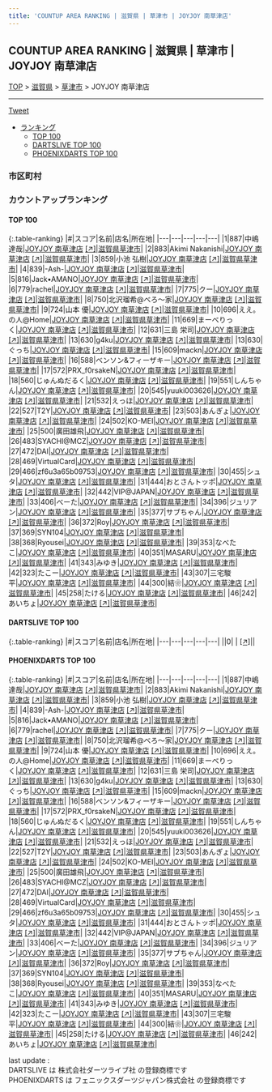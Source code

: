 ```yaml
---
title: 'COUNTUP AREA RANKING | 滋賀県 | 草津市 | JOYJOY 南草津店'
---
```

## COUNTUP AREA RANKING | 滋賀県 | 草津市 | JOYJOY 南草津店

[TOP](/darts/rank/) > [滋賀県](/darts/rank/滋賀県/) > [草津市](/darts/rank/滋賀県/草津市/) > JOYJOY 南草津店

___

<a href="https://twitter.com/share?ref_src=twsrc%5Etfw" data-text="COUNTUP AREA RANKING | 滋賀県草津市JOYJOY 南草津店" class="twitter-share-button" data-hashtags="DARTSLIVE,PHOENIXDARTS,darts,ダーツ" data-show-count="false">Tweet</a>

* [ランキング](#カウントアップランキング)
    * [TOP 100](#top-100)
    * [DARTSLIVE TOP 100](#dartslive-top-100)
    * [PHOENIXDARTS TOP 100](#phoenixdarts-top-100)

### 市区町村

<ul>

</ul>

### カウントアップランキング

#### TOP 100



{:.table-ranking}
|#|スコア|名前|店名|所在地|
|---|---|---|---|---|
|1|887|<span class="rank-name-pd"><span class="pro-icon-pd"></span>中嶋 達哉</span>|<a href="/darts/rank/shops/51536.html">JOYJOY 南草津店</a> <a href="https://vs.phoenixdarts.com/jp/shop/shopDetailInfo/s_51536?s_seq=51536">[↗]</a>|<a href="/darts/rank/滋賀県/草津市">滋賀県草津市</a>|
|2|883|<span class="rank-name-pd">Akimi Nakanishi</span>|<a href="/darts/rank/shops/51536.html">JOYJOY 南草津店</a> <a href="https://vs.phoenixdarts.com/jp/shop/shopDetailInfo/s_51536?s_seq=51536">[↗]</a>|<a href="/darts/rank/滋賀県/草津市">滋賀県草津市</a>|
|3|859|<span class="rank-name-pd"><span class="pro-icon-pd"></span>小池 弘樹</span>|<a href="/darts/rank/shops/51536.html">JOYJOY 南草津店</a> <a href="https://vs.phoenixdarts.com/jp/shop/shopDetailInfo/s_51536?s_seq=51536">[↗]</a>|<a href="/darts/rank/滋賀県/草津市">滋賀県草津市</a>|
|4|839|<span class="rank-name-pd">-Ash-</span>|<a href="/darts/rank/shops/51536.html">JOYJOY 南草津店</a> <a href="https://vs.phoenixdarts.com/jp/shop/shopDetailInfo/s_51536?s_seq=51536">[↗]</a>|<a href="/darts/rank/滋賀県/草津市">滋賀県草津市</a>|
|5|816|<span class="rank-name-pd">Jack•AMANO</span>|<a href="/darts/rank/shops/51536.html">JOYJOY 南草津店</a> <a href="https://vs.phoenixdarts.com/jp/shop/shopDetailInfo/s_51536?s_seq=51536">[↗]</a>|<a href="/darts/rank/滋賀県/草津市">滋賀県草津市</a>|
|6|779|<span class="rank-name-pd">rachel</span>|<a href="/darts/rank/shops/51536.html">JOYJOY 南草津店</a> <a href="https://vs.phoenixdarts.com/jp/shop/shopDetailInfo/s_51536?s_seq=51536">[↗]</a>|<a href="/darts/rank/滋賀県/草津市">滋賀県草津市</a>|
|7|775|<span class="rank-name-pd">クー</span>|<a href="/darts/rank/shops/51536.html">JOYJOY 南草津店</a> <a href="https://vs.phoenixdarts.com/jp/shop/shopDetailInfo/s_51536?s_seq=51536">[↗]</a>|<a href="/darts/rank/滋賀県/草津市">滋賀県草津市</a>|
|8|750|<span class="rank-name-pd">北沢瑠希@べろ〜家</span>|<a href="/darts/rank/shops/51536.html">JOYJOY 南草津店</a> <a href="https://vs.phoenixdarts.com/jp/shop/shopDetailInfo/s_51536?s_seq=51536">[↗]</a>|<a href="/darts/rank/滋賀県/草津市">滋賀県草津市</a>|
|9|724|<span class="rank-name-pd">山本 優</span>|<a href="/darts/rank/shops/51536.html">JOYJOY 南草津店</a> <a href="https://vs.phoenixdarts.com/jp/shop/shopDetailInfo/s_51536?s_seq=51536">[↗]</a>|<a href="/darts/rank/滋賀県/草津市">滋賀県草津市</a>|
|10|696|<span class="rank-name-pd">ええ。の人@Home</span>|<a href="/darts/rank/shops/51536.html">JOYJOY 南草津店</a> <a href="https://vs.phoenixdarts.com/jp/shop/shopDetailInfo/s_51536?s_seq=51536">[↗]</a>|<a href="/darts/rank/滋賀県/草津市">滋賀県草津市</a>|
|11|669|<span class="rank-name-pd">まーべりっく</span>|<a href="/darts/rank/shops/51536.html">JOYJOY 南草津店</a> <a href="https://vs.phoenixdarts.com/jp/shop/shopDetailInfo/s_51536?s_seq=51536">[↗]</a>|<a href="/darts/rank/滋賀県/草津市">滋賀県草津市</a>|
|12|631|<span class="rank-name-pd">三島 栄司</span>|<a href="/darts/rank/shops/51536.html">JOYJOY 南草津店</a> <a href="https://vs.phoenixdarts.com/jp/shop/shopDetailInfo/s_51536?s_seq=51536">[↗]</a>|<a href="/darts/rank/滋賀県/草津市">滋賀県草津市</a>|
|13|630|<span class="rank-name-pd">g4ku</span>|<a href="/darts/rank/shops/51536.html">JOYJOY 南草津店</a> <a href="https://vs.phoenixdarts.com/jp/shop/shopDetailInfo/s_51536?s_seq=51536">[↗]</a>|<a href="/darts/rank/滋賀県/草津市">滋賀県草津市</a>|
|13|630|<span class="rank-name-pd">ぐっち</span>|<a href="/darts/rank/shops/51536.html">JOYJOY 南草津店</a> <a href="https://vs.phoenixdarts.com/jp/shop/shopDetailInfo/s_51536?s_seq=51536">[↗]</a>|<a href="/darts/rank/滋賀県/草津市">滋賀県草津市</a>|
|15|609|<span class="rank-name-pd">mackn</span>|<a href="/darts/rank/shops/51536.html">JOYJOY 南草津店</a> <a href="https://vs.phoenixdarts.com/jp/shop/shopDetailInfo/s_51536?s_seq=51536">[↗]</a>|<a href="/darts/rank/滋賀県/草津市">滋賀県草津市</a>|
|16|588|<span class="rank-name-pd">ベンソン&amp;フィーザキー</span>|<a href="/darts/rank/shops/51536.html">JOYJOY 南草津店</a> <a href="https://vs.phoenixdarts.com/jp/shop/shopDetailInfo/s_51536?s_seq=51536">[↗]</a>|<a href="/darts/rank/滋賀県/草津市">滋賀県草津市</a>|
|17|572|<span class="rank-name-pd">PRX_f0rsakeN</span>|<a href="/darts/rank/shops/51536.html">JOYJOY 南草津店</a> <a href="https://vs.phoenixdarts.com/jp/shop/shopDetailInfo/s_51536?s_seq=51536">[↗]</a>|<a href="/darts/rank/滋賀県/草津市">滋賀県草津市</a>|
|18|560|<span class="rank-name-pd">じゅんぬだるく</span>|<a href="/darts/rank/shops/51536.html">JOYJOY 南草津店</a> <a href="https://vs.phoenixdarts.com/jp/shop/shopDetailInfo/s_51536?s_seq=51536">[↗]</a>|<a href="/darts/rank/滋賀県/草津市">滋賀県草津市</a>|
|19|551|<span class="rank-name-pd">しんちゃん</span>|<a href="/darts/rank/shops/51536.html">JOYJOY 南草津店</a> <a href="https://vs.phoenixdarts.com/jp/shop/shopDetailInfo/s_51536?s_seq=51536">[↗]</a>|<a href="/darts/rank/滋賀県/草津市">滋賀県草津市</a>|
|20|545|<span class="rank-name-pd">yuuki003626</span>|<a href="/darts/rank/shops/51536.html">JOYJOY 南草津店</a> <a href="https://vs.phoenixdarts.com/jp/shop/shopDetailInfo/s_51536?s_seq=51536">[↗]</a>|<a href="/darts/rank/滋賀県/草津市">滋賀県草津市</a>|
|21|532|<span class="rank-name-pd">えっほ</span>|<a href="/darts/rank/shops/51536.html">JOYJOY 南草津店</a> <a href="https://vs.phoenixdarts.com/jp/shop/shopDetailInfo/s_51536?s_seq=51536">[↗]</a>|<a href="/darts/rank/滋賀県/草津市">滋賀県草津市</a>|
|22|527|<span class="rank-name-pd">T2Y</span>|<a href="/darts/rank/shops/51536.html">JOYJOY 南草津店</a> <a href="https://vs.phoenixdarts.com/jp/shop/shopDetailInfo/s_51536?s_seq=51536">[↗]</a>|<a href="/darts/rank/滋賀県/草津市">滋賀県草津市</a>|
|23|503|<span class="rank-name-pd">あんぎょ</span>|<a href="/darts/rank/shops/51536.html">JOYJOY 南草津店</a> <a href="https://vs.phoenixdarts.com/jp/shop/shopDetailInfo/s_51536?s_seq=51536">[↗]</a>|<a href="/darts/rank/滋賀県/草津市">滋賀県草津市</a>|
|24|502|<span class="rank-name-pd">KO-MEI</span>|<a href="/darts/rank/shops/51536.html">JOYJOY 南草津店</a> <a href="https://vs.phoenixdarts.com/jp/shop/shopDetailInfo/s_51536?s_seq=51536">[↗]</a>|<a href="/darts/rank/滋賀県/草津市">滋賀県草津市</a>|
|25|500|<span class="rank-name-pd">廣田雄飛</span>|<a href="/darts/rank/shops/51536.html">JOYJOY 南草津店</a> <a href="https://vs.phoenixdarts.com/jp/shop/shopDetailInfo/s_51536?s_seq=51536">[↗]</a>|<a href="/darts/rank/滋賀県/草津市">滋賀県草津市</a>|
|26|483|<span class="rank-name-pd">SYACHI@MCZ</span>|<a href="/darts/rank/shops/51536.html">JOYJOY 南草津店</a> <a href="https://vs.phoenixdarts.com/jp/shop/shopDetailInfo/s_51536?s_seq=51536">[↗]</a>|<a href="/darts/rank/滋賀県/草津市">滋賀県草津市</a>|
|27|472|<span class="rank-name-pd">DAI</span>|<a href="/darts/rank/shops/51536.html">JOYJOY 南草津店</a> <a href="https://vs.phoenixdarts.com/jp/shop/shopDetailInfo/s_51536?s_seq=51536">[↗]</a>|<a href="/darts/rank/滋賀県/草津市">滋賀県草津市</a>|
|28|469|<span class="rank-name-pd">VirtualCard</span>|<a href="/darts/rank/shops/51536.html">JOYJOY 南草津店</a> <a href="https://vs.phoenixdarts.com/jp/shop/shopDetailInfo/s_51536?s_seq=51536">[↗]</a>|<a href="/darts/rank/滋賀県/草津市">滋賀県草津市</a>|
|29|466|<span class="rank-name-pd">zf6u3a65b09753</span>|<a href="/darts/rank/shops/51536.html">JOYJOY 南草津店</a> <a href="https://vs.phoenixdarts.com/jp/shop/shopDetailInfo/s_51536?s_seq=51536">[↗]</a>|<a href="/darts/rank/滋賀県/草津市">滋賀県草津市</a>|
|30|455|<span class="rank-name-pd">シュタ</span>|<a href="/darts/rank/shops/51536.html">JOYJOY 南草津店</a> <a href="https://vs.phoenixdarts.com/jp/shop/shopDetailInfo/s_51536?s_seq=51536">[↗]</a>|<a href="/darts/rank/滋賀県/草津市">滋賀県草津市</a>|
|31|444|<span class="rank-name-pd">おとさんトッポ</span>|<a href="/darts/rank/shops/51536.html">JOYJOY 南草津店</a> <a href="https://vs.phoenixdarts.com/jp/shop/shopDetailInfo/s_51536?s_seq=51536">[↗]</a>|<a href="/darts/rank/滋賀県/草津市">滋賀県草津市</a>|
|32|442|<span class="rank-name-pd">VIP@JAPAN</span>|<a href="/darts/rank/shops/51536.html">JOYJOY 南草津店</a> <a href="https://vs.phoenixdarts.com/jp/shop/shopDetailInfo/s_51536?s_seq=51536">[↗]</a>|<a href="/darts/rank/滋賀県/草津市">滋賀県草津市</a>|
|33|406|<span class="rank-name-pd">べーた</span>|<a href="/darts/rank/shops/51536.html">JOYJOY 南草津店</a> <a href="https://vs.phoenixdarts.com/jp/shop/shopDetailInfo/s_51536?s_seq=51536">[↗]</a>|<a href="/darts/rank/滋賀県/草津市">滋賀県草津市</a>|
|34|396|<span class="rank-name-pd">ジュリアン</span>|<a href="/darts/rank/shops/51536.html">JOYJOY 南草津店</a> <a href="https://vs.phoenixdarts.com/jp/shop/shopDetailInfo/s_51536?s_seq=51536">[↗]</a>|<a href="/darts/rank/滋賀県/草津市">滋賀県草津市</a>|
|35|377|<span class="rank-name-pd">サブちゃん</span>|<a href="/darts/rank/shops/51536.html">JOYJOY 南草津店</a> <a href="https://vs.phoenixdarts.com/jp/shop/shopDetailInfo/s_51536?s_seq=51536">[↗]</a>|<a href="/darts/rank/滋賀県/草津市">滋賀県草津市</a>|
|36|372|<span class="rank-name-pd">Roy</span>|<a href="/darts/rank/shops/51536.html">JOYJOY 南草津店</a> <a href="https://vs.phoenixdarts.com/jp/shop/shopDetailInfo/s_51536?s_seq=51536">[↗]</a>|<a href="/darts/rank/滋賀県/草津市">滋賀県草津市</a>|
|37|369|<span class="rank-name-pd">SYN104</span>|<a href="/darts/rank/shops/51536.html">JOYJOY 南草津店</a> <a href="https://vs.phoenixdarts.com/jp/shop/shopDetailInfo/s_51536?s_seq=51536">[↗]</a>|<a href="/darts/rank/滋賀県/草津市">滋賀県草津市</a>|
|38|368|<span class="rank-name-pd">Ryousei</span>|<a href="/darts/rank/shops/51536.html">JOYJOY 南草津店</a> <a href="https://vs.phoenixdarts.com/jp/shop/shopDetailInfo/s_51536?s_seq=51536">[↗]</a>|<a href="/darts/rank/滋賀県/草津市">滋賀県草津市</a>|
|39|353|<span class="rank-name-pd">なべたこ</span>|<a href="/darts/rank/shops/51536.html">JOYJOY 南草津店</a> <a href="https://vs.phoenixdarts.com/jp/shop/shopDetailInfo/s_51536?s_seq=51536">[↗]</a>|<a href="/darts/rank/滋賀県/草津市">滋賀県草津市</a>|
|40|351|<span class="rank-name-pd">MASARU</span>|<a href="/darts/rank/shops/51536.html">JOYJOY 南草津店</a> <a href="https://vs.phoenixdarts.com/jp/shop/shopDetailInfo/s_51536?s_seq=51536">[↗]</a>|<a href="/darts/rank/滋賀県/草津市">滋賀県草津市</a>|
|41|343|<span class="rank-name-pd">みゆき</span>|<a href="/darts/rank/shops/51536.html">JOYJOY 南草津店</a> <a href="https://vs.phoenixdarts.com/jp/shop/shopDetailInfo/s_51536?s_seq=51536">[↗]</a>|<a href="/darts/rank/滋賀県/草津市">滋賀県草津市</a>|
|42|323|<span class="rank-name-pd">たこー</span>|<a href="/darts/rank/shops/51536.html">JOYJOY 南草津店</a> <a href="https://vs.phoenixdarts.com/jp/shop/shopDetailInfo/s_51536?s_seq=51536">[↗]</a>|<a href="/darts/rank/滋賀県/草津市">滋賀県草津市</a>|
|43|307|<span class="rank-name-pd">三宅駿平</span>|<a href="/darts/rank/shops/51536.html">JOYJOY 南草津店</a> <a href="https://vs.phoenixdarts.com/jp/shop/shopDetailInfo/s_51536?s_seq=51536">[↗]</a>|<a href="/darts/rank/滋賀県/草津市">滋賀県草津市</a>|
|44|300|<span class="rank-name-pd">結❀</span>|<a href="/darts/rank/shops/51536.html">JOYJOY 南草津店</a> <a href="https://vs.phoenixdarts.com/jp/shop/shopDetailInfo/s_51536?s_seq=51536">[↗]</a>|<a href="/darts/rank/滋賀県/草津市">滋賀県草津市</a>|
|45|258|<span class="rank-name-pd">たける</span>|<a href="/darts/rank/shops/51536.html">JOYJOY 南草津店</a> <a href="https://vs.phoenixdarts.com/jp/shop/shopDetailInfo/s_51536?s_seq=51536">[↗]</a>|<a href="/darts/rank/滋賀県/草津市">滋賀県草津市</a>|
|46|242|<span class="rank-name-pd">あいちょ</span>|<a href="/darts/rank/shops/51536.html">JOYJOY 南草津店</a> <a href="https://vs.phoenixdarts.com/jp/shop/shopDetailInfo/s_51536?s_seq=51536">[↗]</a>|<a href="/darts/rank/滋賀県/草津市">滋賀県草津市</a>|


#### DARTSLIVE TOP 100



{:.table-ranking}
|#|スコア|名前|店名|所在地|
|---|---|---|---|---|
||0|<span class="rank-name-dl"> </span>|<a href="/darts/rank/shops/.html"></a> <a href="">[↗]</a>|<a href="/darts/rank//"></a>|


#### PHOENIXDARTS TOP 100



{:.table-ranking}
|#|スコア|名前|店名|所在地|
|---|---|---|---|---|
|1|887|<span class="rank-name-pd"><span class="pro-icon-pd"></span>中嶋 達哉</span>|<a href="/darts/rank/shops/51536.html">JOYJOY 南草津店</a> <a href="https://vs.phoenixdarts.com/jp/shop/shopDetailInfo/s_51536?s_seq=51536">[↗]</a>|<a href="/darts/rank/滋賀県/草津市">滋賀県草津市</a>|
|2|883|<span class="rank-name-pd">Akimi Nakanishi</span>|<a href="/darts/rank/shops/51536.html">JOYJOY 南草津店</a> <a href="https://vs.phoenixdarts.com/jp/shop/shopDetailInfo/s_51536?s_seq=51536">[↗]</a>|<a href="/darts/rank/滋賀県/草津市">滋賀県草津市</a>|
|3|859|<span class="rank-name-pd"><span class="pro-icon-pd"></span>小池 弘樹</span>|<a href="/darts/rank/shops/51536.html">JOYJOY 南草津店</a> <a href="https://vs.phoenixdarts.com/jp/shop/shopDetailInfo/s_51536?s_seq=51536">[↗]</a>|<a href="/darts/rank/滋賀県/草津市">滋賀県草津市</a>|
|4|839|<span class="rank-name-pd">-Ash-</span>|<a href="/darts/rank/shops/51536.html">JOYJOY 南草津店</a> <a href="https://vs.phoenixdarts.com/jp/shop/shopDetailInfo/s_51536?s_seq=51536">[↗]</a>|<a href="/darts/rank/滋賀県/草津市">滋賀県草津市</a>|
|5|816|<span class="rank-name-pd">Jack•AMANO</span>|<a href="/darts/rank/shops/51536.html">JOYJOY 南草津店</a> <a href="https://vs.phoenixdarts.com/jp/shop/shopDetailInfo/s_51536?s_seq=51536">[↗]</a>|<a href="/darts/rank/滋賀県/草津市">滋賀県草津市</a>|
|6|779|<span class="rank-name-pd">rachel</span>|<a href="/darts/rank/shops/51536.html">JOYJOY 南草津店</a> <a href="https://vs.phoenixdarts.com/jp/shop/shopDetailInfo/s_51536?s_seq=51536">[↗]</a>|<a href="/darts/rank/滋賀県/草津市">滋賀県草津市</a>|
|7|775|<span class="rank-name-pd">クー</span>|<a href="/darts/rank/shops/51536.html">JOYJOY 南草津店</a> <a href="https://vs.phoenixdarts.com/jp/shop/shopDetailInfo/s_51536?s_seq=51536">[↗]</a>|<a href="/darts/rank/滋賀県/草津市">滋賀県草津市</a>|
|8|750|<span class="rank-name-pd">北沢瑠希@べろ〜家</span>|<a href="/darts/rank/shops/51536.html">JOYJOY 南草津店</a> <a href="https://vs.phoenixdarts.com/jp/shop/shopDetailInfo/s_51536?s_seq=51536">[↗]</a>|<a href="/darts/rank/滋賀県/草津市">滋賀県草津市</a>|
|9|724|<span class="rank-name-pd">山本 優</span>|<a href="/darts/rank/shops/51536.html">JOYJOY 南草津店</a> <a href="https://vs.phoenixdarts.com/jp/shop/shopDetailInfo/s_51536?s_seq=51536">[↗]</a>|<a href="/darts/rank/滋賀県/草津市">滋賀県草津市</a>|
|10|696|<span class="rank-name-pd">ええ。の人@Home</span>|<a href="/darts/rank/shops/51536.html">JOYJOY 南草津店</a> <a href="https://vs.phoenixdarts.com/jp/shop/shopDetailInfo/s_51536?s_seq=51536">[↗]</a>|<a href="/darts/rank/滋賀県/草津市">滋賀県草津市</a>|
|11|669|<span class="rank-name-pd">まーべりっく</span>|<a href="/darts/rank/shops/51536.html">JOYJOY 南草津店</a> <a href="https://vs.phoenixdarts.com/jp/shop/shopDetailInfo/s_51536?s_seq=51536">[↗]</a>|<a href="/darts/rank/滋賀県/草津市">滋賀県草津市</a>|
|12|631|<span class="rank-name-pd">三島 栄司</span>|<a href="/darts/rank/shops/51536.html">JOYJOY 南草津店</a> <a href="https://vs.phoenixdarts.com/jp/shop/shopDetailInfo/s_51536?s_seq=51536">[↗]</a>|<a href="/darts/rank/滋賀県/草津市">滋賀県草津市</a>|
|13|630|<span class="rank-name-pd">g4ku</span>|<a href="/darts/rank/shops/51536.html">JOYJOY 南草津店</a> <a href="https://vs.phoenixdarts.com/jp/shop/shopDetailInfo/s_51536?s_seq=51536">[↗]</a>|<a href="/darts/rank/滋賀県/草津市">滋賀県草津市</a>|
|13|630|<span class="rank-name-pd">ぐっち</span>|<a href="/darts/rank/shops/51536.html">JOYJOY 南草津店</a> <a href="https://vs.phoenixdarts.com/jp/shop/shopDetailInfo/s_51536?s_seq=51536">[↗]</a>|<a href="/darts/rank/滋賀県/草津市">滋賀県草津市</a>|
|15|609|<span class="rank-name-pd">mackn</span>|<a href="/darts/rank/shops/51536.html">JOYJOY 南草津店</a> <a href="https://vs.phoenixdarts.com/jp/shop/shopDetailInfo/s_51536?s_seq=51536">[↗]</a>|<a href="/darts/rank/滋賀県/草津市">滋賀県草津市</a>|
|16|588|<span class="rank-name-pd">ベンソン&amp;フィーザキー</span>|<a href="/darts/rank/shops/51536.html">JOYJOY 南草津店</a> <a href="https://vs.phoenixdarts.com/jp/shop/shopDetailInfo/s_51536?s_seq=51536">[↗]</a>|<a href="/darts/rank/滋賀県/草津市">滋賀県草津市</a>|
|17|572|<span class="rank-name-pd">PRX_f0rsakeN</span>|<a href="/darts/rank/shops/51536.html">JOYJOY 南草津店</a> <a href="https://vs.phoenixdarts.com/jp/shop/shopDetailInfo/s_51536?s_seq=51536">[↗]</a>|<a href="/darts/rank/滋賀県/草津市">滋賀県草津市</a>|
|18|560|<span class="rank-name-pd">じゅんぬだるく</span>|<a href="/darts/rank/shops/51536.html">JOYJOY 南草津店</a> <a href="https://vs.phoenixdarts.com/jp/shop/shopDetailInfo/s_51536?s_seq=51536">[↗]</a>|<a href="/darts/rank/滋賀県/草津市">滋賀県草津市</a>|
|19|551|<span class="rank-name-pd">しんちゃん</span>|<a href="/darts/rank/shops/51536.html">JOYJOY 南草津店</a> <a href="https://vs.phoenixdarts.com/jp/shop/shopDetailInfo/s_51536?s_seq=51536">[↗]</a>|<a href="/darts/rank/滋賀県/草津市">滋賀県草津市</a>|
|20|545|<span class="rank-name-pd">yuuki003626</span>|<a href="/darts/rank/shops/51536.html">JOYJOY 南草津店</a> <a href="https://vs.phoenixdarts.com/jp/shop/shopDetailInfo/s_51536?s_seq=51536">[↗]</a>|<a href="/darts/rank/滋賀県/草津市">滋賀県草津市</a>|
|21|532|<span class="rank-name-pd">えっほ</span>|<a href="/darts/rank/shops/51536.html">JOYJOY 南草津店</a> <a href="https://vs.phoenixdarts.com/jp/shop/shopDetailInfo/s_51536?s_seq=51536">[↗]</a>|<a href="/darts/rank/滋賀県/草津市">滋賀県草津市</a>|
|22|527|<span class="rank-name-pd">T2Y</span>|<a href="/darts/rank/shops/51536.html">JOYJOY 南草津店</a> <a href="https://vs.phoenixdarts.com/jp/shop/shopDetailInfo/s_51536?s_seq=51536">[↗]</a>|<a href="/darts/rank/滋賀県/草津市">滋賀県草津市</a>|
|23|503|<span class="rank-name-pd">あんぎょ</span>|<a href="/darts/rank/shops/51536.html">JOYJOY 南草津店</a> <a href="https://vs.phoenixdarts.com/jp/shop/shopDetailInfo/s_51536?s_seq=51536">[↗]</a>|<a href="/darts/rank/滋賀県/草津市">滋賀県草津市</a>|
|24|502|<span class="rank-name-pd">KO-MEI</span>|<a href="/darts/rank/shops/51536.html">JOYJOY 南草津店</a> <a href="https://vs.phoenixdarts.com/jp/shop/shopDetailInfo/s_51536?s_seq=51536">[↗]</a>|<a href="/darts/rank/滋賀県/草津市">滋賀県草津市</a>|
|25|500|<span class="rank-name-pd">廣田雄飛</span>|<a href="/darts/rank/shops/51536.html">JOYJOY 南草津店</a> <a href="https://vs.phoenixdarts.com/jp/shop/shopDetailInfo/s_51536?s_seq=51536">[↗]</a>|<a href="/darts/rank/滋賀県/草津市">滋賀県草津市</a>|
|26|483|<span class="rank-name-pd">SYACHI@MCZ</span>|<a href="/darts/rank/shops/51536.html">JOYJOY 南草津店</a> <a href="https://vs.phoenixdarts.com/jp/shop/shopDetailInfo/s_51536?s_seq=51536">[↗]</a>|<a href="/darts/rank/滋賀県/草津市">滋賀県草津市</a>|
|27|472|<span class="rank-name-pd">DAI</span>|<a href="/darts/rank/shops/51536.html">JOYJOY 南草津店</a> <a href="https://vs.phoenixdarts.com/jp/shop/shopDetailInfo/s_51536?s_seq=51536">[↗]</a>|<a href="/darts/rank/滋賀県/草津市">滋賀県草津市</a>|
|28|469|<span class="rank-name-pd">VirtualCard</span>|<a href="/darts/rank/shops/51536.html">JOYJOY 南草津店</a> <a href="https://vs.phoenixdarts.com/jp/shop/shopDetailInfo/s_51536?s_seq=51536">[↗]</a>|<a href="/darts/rank/滋賀県/草津市">滋賀県草津市</a>|
|29|466|<span class="rank-name-pd">zf6u3a65b09753</span>|<a href="/darts/rank/shops/51536.html">JOYJOY 南草津店</a> <a href="https://vs.phoenixdarts.com/jp/shop/shopDetailInfo/s_51536?s_seq=51536">[↗]</a>|<a href="/darts/rank/滋賀県/草津市">滋賀県草津市</a>|
|30|455|<span class="rank-name-pd">シュタ</span>|<a href="/darts/rank/shops/51536.html">JOYJOY 南草津店</a> <a href="https://vs.phoenixdarts.com/jp/shop/shopDetailInfo/s_51536?s_seq=51536">[↗]</a>|<a href="/darts/rank/滋賀県/草津市">滋賀県草津市</a>|
|31|444|<span class="rank-name-pd">おとさんトッポ</span>|<a href="/darts/rank/shops/51536.html">JOYJOY 南草津店</a> <a href="https://vs.phoenixdarts.com/jp/shop/shopDetailInfo/s_51536?s_seq=51536">[↗]</a>|<a href="/darts/rank/滋賀県/草津市">滋賀県草津市</a>|
|32|442|<span class="rank-name-pd">VIP@JAPAN</span>|<a href="/darts/rank/shops/51536.html">JOYJOY 南草津店</a> <a href="https://vs.phoenixdarts.com/jp/shop/shopDetailInfo/s_51536?s_seq=51536">[↗]</a>|<a href="/darts/rank/滋賀県/草津市">滋賀県草津市</a>|
|33|406|<span class="rank-name-pd">べーた</span>|<a href="/darts/rank/shops/51536.html">JOYJOY 南草津店</a> <a href="https://vs.phoenixdarts.com/jp/shop/shopDetailInfo/s_51536?s_seq=51536">[↗]</a>|<a href="/darts/rank/滋賀県/草津市">滋賀県草津市</a>|
|34|396|<span class="rank-name-pd">ジュリアン</span>|<a href="/darts/rank/shops/51536.html">JOYJOY 南草津店</a> <a href="https://vs.phoenixdarts.com/jp/shop/shopDetailInfo/s_51536?s_seq=51536">[↗]</a>|<a href="/darts/rank/滋賀県/草津市">滋賀県草津市</a>|
|35|377|<span class="rank-name-pd">サブちゃん</span>|<a href="/darts/rank/shops/51536.html">JOYJOY 南草津店</a> <a href="https://vs.phoenixdarts.com/jp/shop/shopDetailInfo/s_51536?s_seq=51536">[↗]</a>|<a href="/darts/rank/滋賀県/草津市">滋賀県草津市</a>|
|36|372|<span class="rank-name-pd">Roy</span>|<a href="/darts/rank/shops/51536.html">JOYJOY 南草津店</a> <a href="https://vs.phoenixdarts.com/jp/shop/shopDetailInfo/s_51536?s_seq=51536">[↗]</a>|<a href="/darts/rank/滋賀県/草津市">滋賀県草津市</a>|
|37|369|<span class="rank-name-pd">SYN104</span>|<a href="/darts/rank/shops/51536.html">JOYJOY 南草津店</a> <a href="https://vs.phoenixdarts.com/jp/shop/shopDetailInfo/s_51536?s_seq=51536">[↗]</a>|<a href="/darts/rank/滋賀県/草津市">滋賀県草津市</a>|
|38|368|<span class="rank-name-pd">Ryousei</span>|<a href="/darts/rank/shops/51536.html">JOYJOY 南草津店</a> <a href="https://vs.phoenixdarts.com/jp/shop/shopDetailInfo/s_51536?s_seq=51536">[↗]</a>|<a href="/darts/rank/滋賀県/草津市">滋賀県草津市</a>|
|39|353|<span class="rank-name-pd">なべたこ</span>|<a href="/darts/rank/shops/51536.html">JOYJOY 南草津店</a> <a href="https://vs.phoenixdarts.com/jp/shop/shopDetailInfo/s_51536?s_seq=51536">[↗]</a>|<a href="/darts/rank/滋賀県/草津市">滋賀県草津市</a>|
|40|351|<span class="rank-name-pd">MASARU</span>|<a href="/darts/rank/shops/51536.html">JOYJOY 南草津店</a> <a href="https://vs.phoenixdarts.com/jp/shop/shopDetailInfo/s_51536?s_seq=51536">[↗]</a>|<a href="/darts/rank/滋賀県/草津市">滋賀県草津市</a>|
|41|343|<span class="rank-name-pd">みゆき</span>|<a href="/darts/rank/shops/51536.html">JOYJOY 南草津店</a> <a href="https://vs.phoenixdarts.com/jp/shop/shopDetailInfo/s_51536?s_seq=51536">[↗]</a>|<a href="/darts/rank/滋賀県/草津市">滋賀県草津市</a>|
|42|323|<span class="rank-name-pd">たこー</span>|<a href="/darts/rank/shops/51536.html">JOYJOY 南草津店</a> <a href="https://vs.phoenixdarts.com/jp/shop/shopDetailInfo/s_51536?s_seq=51536">[↗]</a>|<a href="/darts/rank/滋賀県/草津市">滋賀県草津市</a>|
|43|307|<span class="rank-name-pd">三宅駿平</span>|<a href="/darts/rank/shops/51536.html">JOYJOY 南草津店</a> <a href="https://vs.phoenixdarts.com/jp/shop/shopDetailInfo/s_51536?s_seq=51536">[↗]</a>|<a href="/darts/rank/滋賀県/草津市">滋賀県草津市</a>|
|44|300|<span class="rank-name-pd">結❀</span>|<a href="/darts/rank/shops/51536.html">JOYJOY 南草津店</a> <a href="https://vs.phoenixdarts.com/jp/shop/shopDetailInfo/s_51536?s_seq=51536">[↗]</a>|<a href="/darts/rank/滋賀県/草津市">滋賀県草津市</a>|
|45|258|<span class="rank-name-pd">たける</span>|<a href="/darts/rank/shops/51536.html">JOYJOY 南草津店</a> <a href="https://vs.phoenixdarts.com/jp/shop/shopDetailInfo/s_51536?s_seq=51536">[↗]</a>|<a href="/darts/rank/滋賀県/草津市">滋賀県草津市</a>|
|46|242|<span class="rank-name-pd">あいちょ</span>|<a href="/darts/rank/shops/51536.html">JOYJOY 南草津店</a> <a href="https://vs.phoenixdarts.com/jp/shop/shopDetailInfo/s_51536?s_seq=51536">[↗]</a>|<a href="/darts/rank/滋賀県/草津市">滋賀県草津市</a>|


<div class="footer border-top border-gray-light mt-5 pt-3 text-right text-gray">
    last update : <span style="font-weight: italic" id="foot_last_modified"></span><br />
    DARTSLIVE は 株式会社ダーツライブ社 の登録商標です<br />
    PHOENIXDARTS は フェニックスダーツジャパン株式会社 の登録商標です<br />
</div>

<script src="https://cdnjs.cloudflare.com/ajax/libs/jquery.tablesorter/2.31.3/js/jquery.tablesorter.min.js" integrity="sha512-qzgd5cYSZcosqpzpn7zF2ZId8f/8CHmFKZ8j7mU4OUXTNRd5g+ZHBPsgKEwoqxCtdQvExE5LprwwPAgoicguNg==" crossorigin="anonymous" referrerpolicy="no-referrer"></script>
<link rel="stylesheet" href="https://cdnjs.cloudflare.com/ajax/libs/jquery.tablesorter/2.31.3/css/theme.default.min.css" integrity="sha512-wghhOJkjQX0Lh3NSWvNKeZ0ZpNn+SPVXX1Qyc9OCaogADktxrBiBdKGDoqVUOyhStvMBmJQ8ZdMHiR3wuEq8+w==" crossorigin="anonymous" referrerpolicy="no-referrer" />
<script>
$(function() {
    $(".table-ranking").tablesorter({sortList:[[0, 0]]});
    $("#foot_last_modified").text(formatDate(new Date(document.lastModified), 'yyyy-MM-dd HH:mm:ss'));
});
</script>

<script async src="https://platform.twitter.com/widgets.js" charset="utf-8"></script>